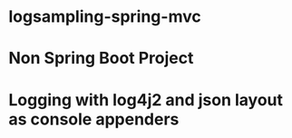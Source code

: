 # logsampling-spring-mvc
# Non Spring Boot Project
# Logging with log4j2 and json layout as console appenders

